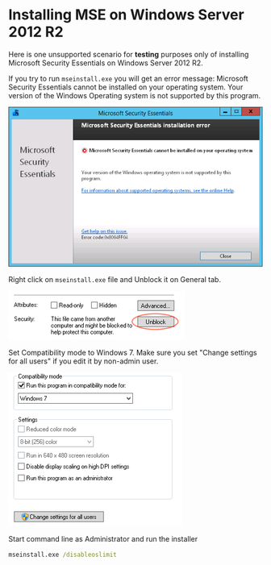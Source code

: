 # Installing MSE on Windows Server 2012 R2

Here is one unsupported scenario for **testing** purposes only of installing Microsoft Security Essentials on Windows Server 2012 R2.

If you try to run `mseinstall.exe` you will get an error message: Microsoft Security Essentials cannot be installed on your operating system. Your version of the Windows Operating system is not supported by this program.

![screen1](screen1.png)

Right click on `mseinstall.exe` file and Unblock it on General tab.

![screen2](screen2.png)

Set Compatibility mode to Windows 7. Make sure you set "Change settings for all users" if you edit it by non-admin user.

![screen3](screen3.png)

Start command line as Administrator and run the installer

```cmd
mseinstall.exe /disableoslimit
```